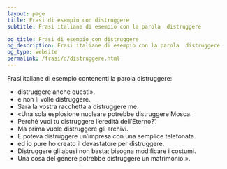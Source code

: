 ```yaml
---
layout: page
title: Frasi di esempio con distruggere 
subtitle: Frasi italiane di esempio con la parola  distruggere

og_title: Frasi di esempio con distruggere 
og_description: Frasi italiane di esempio con la parola  distruggere
og_type: website
permalink: /frasi/d/distruggere.html
---
```


Frasi italiane di esempio contenenti la parola distruggere:


- distruggere anche questi».
- e non li volle distruggere.
- Sarà la vostra racchetta a distruggere me.
- «Una sola esplosione nucleare potrebbe distruggere Mosca.
- Perché vuoi tu distruggere l’eredità dell’Eterno?’.
- Ma prima vuole distruggere gli archivi.
- E poteva distruggere un’impresa con una semplice telefonata.
- ed io pure ho creato il devastatore per distruggere.
- Distruggere gli abusi non basta; bisogna modificare i costumi.
- Una cosa del genere potrebbe distruggere un matrimonio.».

